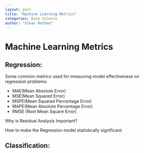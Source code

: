 ```yaml
---
layout: post
title: "Machine Learning Metrics"
categories: Data Science
author: "Vikas Rathee"
---
```


# Machine Learning Metrics


## Regression:

Some common metrics used for measuring model effectiveness on regression problems:

- MAE(Mean Absolute Error)
- MSE(Mean Squared Error)
- MSPE(Mean Squared Percentage Error)
- MAPE(Mean Absolute Percentage Error)
- RMSE (Root Mean Square Error)

Why is Residual Analysis Important?


How to make the Regression model statistically significant:


## Classification:
